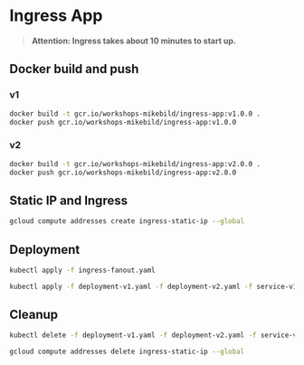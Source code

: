 # Ingress App

> **Attention: Ingress takes about 10 minutes to start up.**

## Docker build and push

### v1

```bash
docker build -t gcr.io/workshops-mikebild/ingress-app:v1.0.0 .
docker push gcr.io/workshops-mikebild/ingress-app:v1.0.0
```

### v2

```bash
docker build -t gcr.io/workshops-mikebild/ingress-app:v2.0.0 .
docker push gcr.io/workshops-mikebild/ingress-app:v2.0.0
```

## Static IP and Ingress

```bash
gcloud compute addresses create ingress-static-ip --global
```

## Deployment

```bash
kubectl apply -f ingress-fanout.yaml
```

```bash
kubectl apply -f deployment-v1.yaml -f deployment-v2.yaml -f service-v1.yaml -f service-v2.yaml -f ingress-fanout.yaml
```

## Cleanup

```bash
kubectl delete -f deployment-v1.yaml -f deployment-v2.yaml -f service-v1.yaml -f service-v2.yaml -f ingress-fanout.yaml
```

```bash
gcloud compute addresses delete ingress-static-ip --global
```
